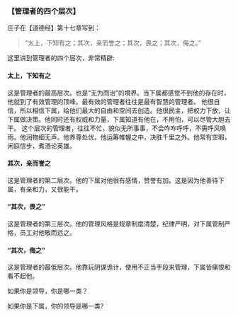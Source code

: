 ### 【管理者的四个层次】

庄子在【道德经】第十七章写到：

> “太上，下知有之；其次，亲而誉之；其次，畏之；其次，侮之。”

这里讲到管理者的四个层次，非常精辟:
#### 太上，下知有之
这是管理者的最高层次。也是“无为而治”的境界。当下属都感觉不到他的存在时，他就到了有效管理的顶峰。最有效的管理者往往是最有智慧的管理者。
他很自信，所以相信下属，给他们最大的自由和空间去创造。他很民主，把权力下放，让下属做决策。他同时还有权威和力量，下属知道有他在，不用怕，可以尽管大胆去干。
这个层次的管理者，往往不忙，貌似无所事事，不会咋咋呼呼，不需呼风唤雨。他润物细无声。他养尊处优。他运筹帷幄之中，决胜千里之外。他常有空暇，闲庭信步，煮酒论英雄。
#### 其次，亲而誉之
这是管理者的第二层次。他的下属对他很有感情，赞誉有加。这是因为他善待下属，有亲和力，又很能干。
#### “其次，畏之”
这是管理者的第三层次。他的管理风格是规章制度清楚，纪律严明，对下属管制严格，员工对他敬而远之。
#### “其次，侮之”
这是管理者的最低层次。他靠玩阴谋诡计，使用不正当手段来管理，下属皆痛恨和看不起他。

如果你是领导，你是哪一类？

如果你是下属，你的领导是哪一类?  
